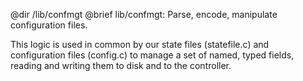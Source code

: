 @dir /lib/confmgt
@brief lib/confmgt: Parse, encode, manipulate configuration files.

This logic is used in common by our state files (statefile.c) and
configuration files (config.c) to manage a set of named, typed fields,
reading and writing them to disk and to the controller.

